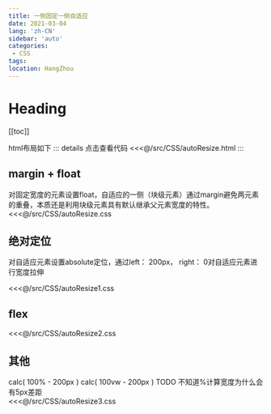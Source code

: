 ```yaml
---
title: 一侧固定一侧自适应
date: 2021-03-04
lang: 'zh-CN'
sidebar: 'auto'
categories:
 - CSS
tags: 
location: HangZhou
---
```


# Heading
[[toc]]

html布局如下
::: details 点击查看代码
<<<@/src/CSS/autoResize.html
:::

## margin + float
对固定宽度的元素设置float，自适应的一侧（块级元素）通过margin避免两元素的重叠，本质还是利用块级元素具有默认继承父元素宽度的特性。
<<<@/src/CSS/autoResize.css

## 绝对定位
对自适应元素设置absolute定位，通过left： 200px， right： 0对自适应元素进行宽度拉伸

<<<@/src/CSS/autoResize1.css

## flex
<<<@/src/CSS/autoResize2.css

## 其他
calc( 100% - 200px )
calc( 100vw - 200px )
TODO  不知道%计算宽度为什么会有5px差距  
<<<@/src/CSS/autoResize3.css